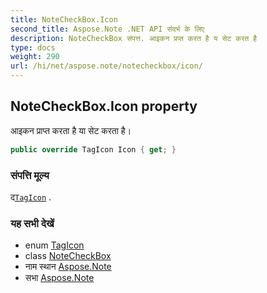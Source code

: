 ```yaml
---
title: NoteCheckBox.Icon
second_title: Aspose.Note .NET API संदर्भ के लिए
description: NoteCheckBox संपत्त. आइकन प्रप्त करत है य सेट करत है
type: docs
weight: 290
url: /hi/net/aspose.note/notecheckbox/icon/
---
```

## NoteCheckBox.Icon property

आइकन प्राप्त करता है या सेट करता है।

```csharp
public override TagIcon Icon { get; }
```

### संपत्ति मूल्य

द[`TagIcon`](../../tagicon/) .

### यह सभी देखें

* enum [TagIcon](../../tagicon/)
* class [NoteCheckBox](../)
* नाम स्थान [Aspose.Note](../../notecheckbox/)
* सभा [Aspose.Note](../../../)


